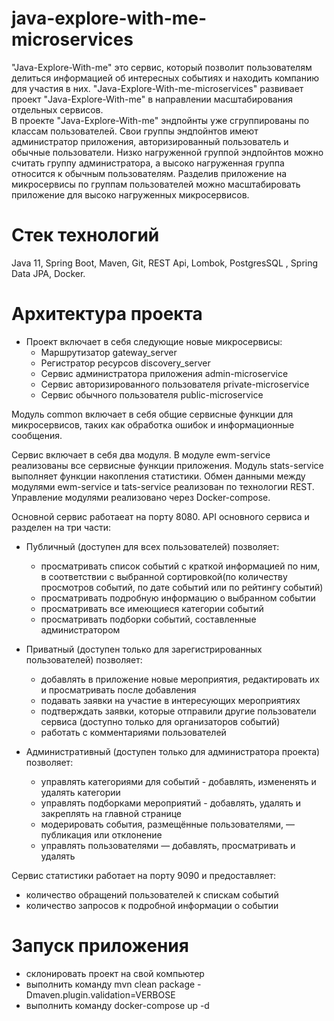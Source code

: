 
# java-explore-with-me-microservices
"Java-Explore-With-me" это сервис, который позволит пользователям делиться информацией об
интересных событиях и находить компанию для участия в них. "Java-Explore-With-me-microservices"
развивает проект "Java-Explore-With-me" в направлении масштабирования отдельных сервисов.\
В проекте "Java-Explore-With-me" эндпойнты уже сгруппированы по классам пользователей. Свои
группы эндпойнтов имеют администратор приложения, авторизированный пользователь и обычные
пользователи. Низко нагруженной группой эндпойнтов можно считать группу администратора,
а высоко нагруженная группа относится к обычным пользователям. Разделив приложение на
микросервисы по группам пользователей можно масштабировать приложение для высоко нагруженных
микросервисов.

# Стек технологий
Java 11, Spring Boot, Maven, Git, REST Api, Lombok, PostgresSQL , Spring Data JPA, Docker.

# Архитектура проекта
* Проект включает в себя следующие новые микросервисы:
    * Маршрутизатор gateway_server
    * Регистратор ресурсов discovery_server
    * Сервис администратора приложения admin-microservice
    * Сервис авторизированного пользователя private-microservice
    * Сервис обычного пользователя public-microservice
  
Модуль common включает в себя общие сервисные функции для микросервисов, таких как обработка ошибок 
и информационные сообщения.

Сервис включает в себя два модуля. В модуле ewm-service реализованы все сервисные функции приложения. Модуль stats-service выполняет функции накопления статистики. Обмен данными между модулями ewm-service и tats-service реализован по технологии REST. Управление модулями реализовано через Docker-compose.

Основной сервис работаеат на порту 8080. API основного сервиса и разделен на три части:

* Публичный (доступен для всех пользователей) позволяет:
    * просматривать список событий с краткой информацией по ним, в соответствии с выбранной сортировкой(по количеству просмотров событий, по дате событий или по рейтингу событий)
    * просматривать подробную информацию о выбранном событии
    * просматривать все имеющиеся категории событий
    * просматривать подборки событий, составленные администратором

* Приватный (доступен только для зарегистрированных пользователей) позволяет:
    * добавлять в приложение новые мероприятия, редактировать их и просматривать после добавления
    * подавать заявки на участие в интересующих мероприятиях
    * подтверждать заявки, которые отправили другие пользователи сервиса (доступно только для организаторов событий)
    * работать с комментариями пользователей

* Административный (доступен только для администратора проекта) позволяет:
    * управлять категориями для событий - добавлять, измененять и удалять категории
    * управлять подборками мероприятий - добавлять, удалять и закреплять на главной странице
    * модерировать события, размещённые пользователями, — публикация или отклонение
    * управлять пользователями — добавлять, просматривать и удалять


Сервис статистики работает на порту 9090 и предоставляет:
* количество обращений пользователей к спискам событий
* количество запросов к подробной информации о событии



# Запуск приложения
* склонировать проект на свой компьютер
* выполнить команду mvn clean package -Dmaven.plugin.validation=VERBOSE
* выполнить команду docker-compose up -d